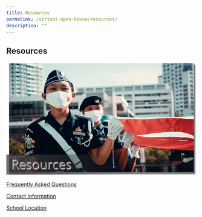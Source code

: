 ```yaml
---
title: Resources
permalink: /virtual-open-house/resources/
description: ""
---
```

## Resources

![](/images/Virtual%20Open%20House/resourcesv2.png)

[Frequently Asked Questions](https://staging.d38b8pvh8spt44.amplifyapp.com/virtual-open-house/resources/frequently-asked-questions/)

[Contact Information](https://staging.d38b8pvh8spt44.amplifyapp.com/virtual-open-house/resources/contact-information/)

[School Location](https://staging.d38b8pvh8spt44.amplifyapp.com/virtual-open-house/resources/school-location/)